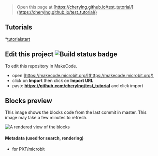 
> Open this page at [https://cherylng.github.io/test_tutorial/](https://cherylng.github.io/test_tutorial/)

## Tutorials

*[tutorial](/test_tutorial/tutorial)[start](https://makecode.microbit.org/#tutorial:github:cherylng/test_tutorial/tutorial)

## Edit this project ![Build status badge](https://github.com/cherylng/test_tutorial/workflows/MakeCode/badge.svg)

To edit this repository in MakeCode.

* open [https://makecode.microbit.org/](https://makecode.microbit.org/)
* click on **Import** then click on **Import URL**
* paste **https://github.com/cherylng/test_tutorial** and click import

## Blocks preview

This image shows the blocks code from the last commit in master.
This image may take a few minutes to refresh.

![A rendered view of the blocks](https://github.com/cherylng/test_tutorial/raw/master/.github/makecode/blocks.png)

#### Metadata (used for search, rendering)

* for PXT/microbit
<script src="https://makecode.com/gh-pages-embed.js"></script><script>makeCodeRender("{{ site.makecode.home_url }}", "{{ site.github.owner_name }}/{{ site.github.repository_name }}");</script>
